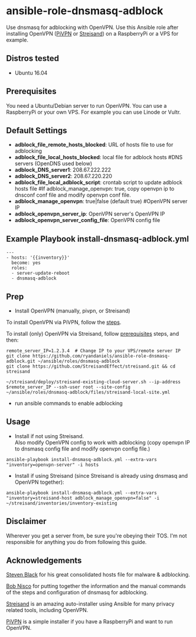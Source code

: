 # ansible-role-dnsmasq-adblock

Use dnsmasq for adblocking with OpenVPN. Use this Ansible role after installing OpenVPN ([PiVPN](https://github.com/pivpn/pivpn) or [Streisand](https://github.com/StreisandEffect/streisand)) on a RaspberryPi or a VPS for example.  


Distros tested
------------

* Ubuntu 16.04


Prerequisites
------------

You need a Ubuntu/Debian server to run OpenVPN. You can use a RaspberryPi or your own VPS. For example you can use Linode or Vultr.


Default Settings
------------

- **adblock_file_remote_hosts_blocked**: URL of hosts file to use for adblocking
- **adblock_file_local_hosts_blocked**: local file for adblock hosts
#DNS servers (OpenDNS used below)
- **adblock_DNS_server1**: 208.67.222.222
- **adblock_DNS_server2**: 208.67.220.220
- **adblock_file_local_adblock_script**: crontab script to update adblock hosts file
#If adblock_manage_openvpn: true, copy openvpn ip to dnsconf conf file and modify openvpn conf file.
- **adblock_manage_openvpn**: true|false (default true)
#OpenVPN server IP
- **adblock_openvpn_server_ip**: OpenVPN server's OpenVPN IP
- **adblock_openvpn_server_config_file**: OpenVPN config file


Example Playbook install-dnsmasq-adblock.yml
------------

```
---
- hosts: '{{inventory}}'
  become: yes
  roles:
  - server-update-reboot
  - dnsmasq-adblock
```


Prep
------------

- Install OpenVPN (manually, pivpn, or Streisand)

To install OpenVPN via PiVPN, follow the [steps](https://github.com/pivpn/pivpn#installation).

To install (only) OpenVPN via Streisand, follow [prerequisites](https://github.com/StreisandEffect/streisand#prerequisites) steps, and then:
```
remote_server_IP=1.2.3.4  # Change IP to your VPS/remote server IP
git clone https://github.com/ryandaniels/ansible-role-dnsmasq-adblock.git ~/ansible/roles/dnsmasq-adblock
git clone https://github.com/StreisandEffect/streisand.git && cd streisand

~/streisand/deploy/streisand-existing-cloud-server.sh --ip-address $remote_server_IP --ssh-user root --site-config ~/ansible/roles/dnsmasq-adblock/files/streisand-local-site.yml
```

- run ansible commands to enable adblocking


Usage
------------

- Install if not using Streisand.  
Also modify OpenVPN config to work with adblocking (copy openvpn IP to dnsmasq config file and modify openvpn config file.)
```
ansible-playbook install-dnsmasq-adblock.yml --extra-vars "inventory=openvpn-server" -i hosts
```

- Install if using Streisand (since Streisand is already using dnsmasq and OpenVPN together):
```
ansible-playbook install-dnsmasq-adblock.yml --extra-vars "inventory=streisand-host adblock_manage_openvpn=false" -i ~/streisand/inventories/inventory-existing
```


Disclaimer
----------------
Wherever you get a server from, be sure you're obeying their TOS. I'm not responsible for anything you do from following this guide.


Acknowledgements
----------------
[Steven Black](https://github.com/StevenBlack/hosts) for his great consolidated hosts file for malware & adblocking.

[Bob Nisco](https://github.com/BobNisco/adblocking-vpn) for putting together the information and the manual commands of the steps and configuration of dnsmasq for adblocking.

[Streisand](https://github.com/StreisandEffect/streisand) is an amazing auto-installer using Ansible for many privacy related tools, including OpenVPN.

[PiVPN](https://github.com/pivpn/pivpn) is a simple installer if you have a RaspberryPi and want to run OpenVPN.

